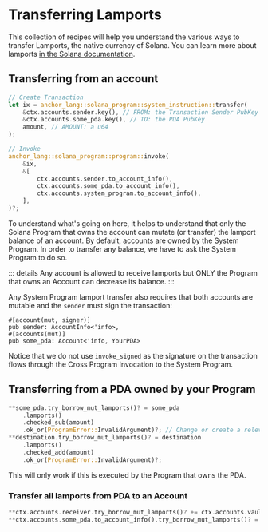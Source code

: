 # Transferring Lamports

This collection of recipes will help you understand the various ways to transfer Lamports, the native currency of Solana.
You can learn more about lamports [in the Solana documentation](https://docs.solana.com/terminology#lamport).

## Transferring from an account

```rust
// Create Transaction
let ix = anchor_lang::solana_program::system_instruction::transfer(
    &ctx.accounts.sender.key(), // FROM: the Transaction Sender PubKey
    &ctx.accounts.some_pda.key(), // TO: the PDA PubKey
    amount, // AMOUNT: a u64
);

// Invoke
anchor_lang::solana_program::program::invoke(
    &ix,
    &[
        ctx.accounts.sender.to_account_info(),
        ctx.accounts.some_pda.to_account_info(),
        ctx.accounts.system_program.to_account_info(),
    ],
)?;
```

To understand what's going on here, it helps to understand that only the Solana Program that owns the account can mutate (or transfer) the lamport balance of an account. By default, accounts are owned by the System Program. In order to transfer any balance, we have to ask the System Program to do so.

::: details
Any account is allowed to receive lamports but ONLY the Program that owns an Account can decrease its balance.
:::

Any System Program lamport transfer also requires that both accounts are mutable and the `sender` must sign the transaction:
```
#[account(mut, signer)]
pub sender: AccountInfo<'info>,
#[accounts(mut)]
pub some_pda: Account<'info, YourPDA>
```

Notice that we do not use `invoke_signed` as the signature on the transaction flows through the Cross Program Invocation to the System Program.


## Transferring from a PDA owned by your Program

```rust
**some_pda.try_borrow_mut_lamports()? = some_pda
    .lamports()
    .checked_sub(amount)
    .ok_or(ProgramError::InvalidArgument)?; // Change or create a relevant Error
**destination.try_borrow_mut_lamports()? = destination
    .lamports()
    .checked_add(amount)
    .ok_or(ProgramError::InvalidArgument)?;
```

This will only work if this is executed by the Program that owns the PDA.

### Transfer all lamports from PDA to an Account
```rust
**ctx.accounts.receiver.try_borrow_mut_lamports()? += ctx.accounts.vault.to_account_info().lamports();
**ctx.accounts.some_pda.to_account_info().try_borrow_mut_lamports()? = 0;
```